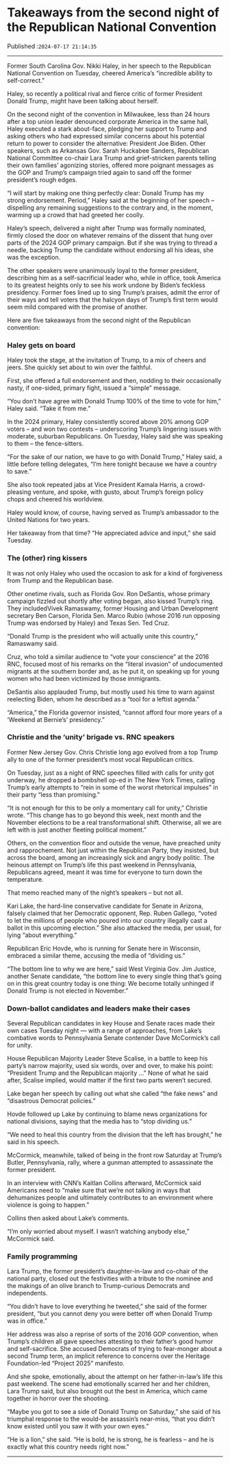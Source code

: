 # Takeaways from the second night of the Republican National Convention

Published :`2024-07-17 21:14:35`

---

Former South Carolina Gov. Nikki Haley, in her speech to the Republican National Convention on Tuesday, cheered America’s “incredible ability to self-correct.”

Haley, so recently a political rival and fierce critic of former President Donald Trump, might have been talking about herself.

On the second night of the convention in Milwaukee, less than 24 hours after a top union leader denounced corporate America in the same hall, Haley executed a stark about-face, pledging her support to Trump and asking others who had expressed similar concerns about his potential return to power to consider the alternative: President Joe Biden. Other speakers, such as Arkansas Gov. Sarah Huckabee Sanders, Republican National Committee co-chair Lara Trump and grief-stricken parents telling their own families’ agonizing stories, offered more poignant messages as the GOP and Trump’s campaign tried again to sand off the former president’s rough edges.

“I will start by making one thing perfectly clear: Donald Trump has my strong endorsement. Period,” Haley said at the beginning of her speech – dispelling any remaining suggestions to the contrary and, in the moment, warming up a crowd that had greeted her coolly.

Haley’s speech, delivered a night after Trump was formally nominated, firmly closed the door on whatever remains of the dissent that hung over parts of the 2024 GOP primary campaign. But if she was trying to thread a needle, backing Trump the candidate without endorsing all his ideas, she was the exception.

The other speakers were unanimously loyal to the former president, describing him as a self-sacrificial leader who, while in office, took America to its greatest heights only to see his work undone by Biden’s feckless presidency. Former foes lined up to sing Trump’s praises, admit the error of their ways and tell voters that the halcyon days of Trump’s first term would seem mild compared with the promise of another.

Here are five takeaways from the second night of the Republican convention:

### Haley gets on board

Haley took the stage, at the invitation of Trump, to a mix of cheers and jeers. She quickly set about to win over the faithful.

First, she offered a full endorsement and then, nodding to their occasionally nasty, if one-sided, primary fight, issued a “simple” message.

“You don’t have agree with Donald Trump 100% of the time to vote for him,” Haley said. “Take it from me.”

In the 2024 primary, Haley consistently scored above 20% among GOP voters – and won two contests – underscoring Trump’s lingering issues with moderate, suburban Republicans. On Tuesday, Haley said she was speaking to them – the fence-sitters.

“For the sake of our nation, we have to go with Donald Trump,” Haley said, a little before telling delegates, “I’m here tonight because we have a country to save.”

She also took repeated jabs at Vice President Kamala Harris, a crowd-pleasing venture, and spoke, with gusto, about Trump’s foreign policy chops and cheered his worldview.

Haley would know, of course, having served as Trump’s ambassador to the United Nations for two years.

Her takeaway from that time? “He appreciated advice and input,” she said Tuesday.

### The (other) ring kissers

It was not only Haley who used the occasion to ask for a kind of forgiveness from Trump and the Republican base.

Other onetime rivals, such as Florida Gov. Ron DeSantis, whose primary campaign fizzled out shortly after voting began, also kissed Trump’s ring. They includedVivek Ramaswamy, former Housing and Urban Development secretary Ben Carson, Florida Sen. Marco Rubio (whose 2016 run opposing Trump was endorsed by Haley) and Texas Sen. Ted Cruz.

“Donald Trump is the president who will actually unite this country,” Ramaswamy said.

Cruz, who told a similar audience to “vote your conscience” at the 2016 RNC, focused most of his remarks on the “literal invasion” of undocumented migrants at the southern border and, as he put it, on speaking up for young women who had been victimized by those immigrants.

DeSantis also applauded Trump, but mostly used his time to warn against reelecting Biden, whom he described as a “tool for a leftist agenda.”

“America,” the Florida governor insisted, “cannot afford four more years of a ‘Weekend at Bernie’s’ presidency.”

### Christie and the ‘unity’ brigade vs. RNC speakers

Former New Jersey Gov. Chris Christie long ago evolved from a top Trump ally to one of the former president’s most vocal Republican critics.

On Tuesday, just as a night of RNC speeches filled with calls for unity got underway, he dropped a bombshell op-ed in The New York Times, calling Trump’s early attempts to “rein in some of the worst rhetorical impulses” in their party “less than promising.”

“It is not enough for this to be only a momentary call for unity,” Christie wrote. “This change has to go beyond this week, next month and the November elections to be a real transformational shift. Otherwise, all we are left with is just another fleeting political moment.”

Others, on the convention floor and outside the venue, have preached unity and rapprochement. Not just within the Republican Party, they insisted, but across the board, among an increasingly sick and angry body politic. The heinous attempt on Trump’s life this past weekend in Pennsylvania, Republicans agreed, meant it was time for everyone to turn down the temperature.

That memo reached many of the night’s speakers – but not all.

Kari Lake, the hard-line conservative candidate for Senate in Arizona, falsely claimed that her Democratic opponent, Rep. Ruben Gallego, “voted to let the millions of people who poured into our country illegally cast a ballot in this upcoming election.” She also attacked the media, per usual, for lying “about everything.”

Republican Eric Hovde, who is running for Senate here in Wisconsin, embraced a similar theme, accusing the media of “dividing us.”

“The bottom line to why we are here,” said West Virginia Gov. Jim Justice, another Senate candidate, “the bottom line to every single thing that’s going on in this great country today is one thing: We become totally unhinged if Donald Trump is not elected in November.”

### Down-ballot candidates and leaders make their cases

Several Republican candidates in key House and Senate races made their own cases Tuesday night — with a range of approaches, from Lake’s combative words to Pennsylvania Senate contender Dave McCormick’s call for unity.

House Republican Majority Leader Steve Scalise, in a battle to keep his party’s narrow majority, used six words, over and over, to make his point: “President Trump and the Republican majority …” None of what he said after, Scalise implied, would matter if the first two parts weren’t secured.

Lake began her speech by calling out what she called “the fake news” and “disastrous Democrat policies.”

Hovde followed up Lake by continuing to blame news organizations for national divisions, saying that the media has to “stop dividing us.”

“We need to heal this country from the division that the left has brought,” he said in his speech.

McCormick, meanwhile, talked of being in the front row Saturday at Trump’s Butler, Pennsylvania, rally, where a gunman attempted to assassinate the former president.

In an interview with CNN’s Kaitlan Collins afterward, McCormick said Americans need to “make sure that we’re not talking in ways that dehumanizes people and ultimately contributes to an environment where violence is going to happen.”

Collins then asked about Lake’s comments.

“I’m only worried about myself. I wasn’t watching anybody else,” McCormick said.

### Family programming

Lara Trump, the former president’s daughter-in-law and co-chair of the national party, closed out the festivities with a tribute to the nominee and the makings of an olive branch to Trump-curious Democrats and independents.

“You didn’t have to love everything he tweeted,” she said of the former president, “but you cannot deny you were better off when Donald Trump was in office.”

Her address was also a reprise of sorts of the 2016 GOP convention, when Trump’s children all gave speeches attesting to their father’s good humor and self-sacrifice. She accused Democrats of trying to fear-monger about a second Trump term, an implicit reference to concerns over the Heritage Foundation-led “Project 2025” manifesto.

And she spoke, emotionally, about the attempt on her father-in-law’s life this past weekend. The scene had emotionally scarred her and her children, Lara Trump said, but also brought out the best in America, which came together in horror over the shooting.

“Maybe you got to see a side of Donald Trump on Saturday,” she said of his triumphal response to the would-be assassin’s near-miss, “that you didn’t know existed until you saw it with your own eyes.”

“He is a lion,” she said. “He is bold, he is strong, he is fearless – and he is exactly what this country needs right now.”

---


